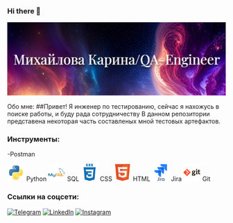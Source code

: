 ### Hi there 👋
[![Header](https://github.com/mikarina22/mikarina22/blob/main/assets/generated-text-to-image.jpg)](https://www.linkedin.com/in/karina-mikhailova-195448254/)

Обо мне:
##Привет! Я инженер по тестированию, сейчас я нахожусь в поиске работы, и буду рада сотрудничеству
В данном репозитории представена некоторая часть составленых мной тестовых артефактов.

### Инструменты:
-Postman
<div>
  <img src="https://github.com/devicons/devicon/blob/master/icons/python/python-original.svg" title="Python" alt="Python" width="40" height="40"/>&nbsp;Python
  <img src="https://github.com/devicons/devicon/blob/master/icons/mysql/mysql-original-wordmark.svg" title="MySQL" alt="MySQL" width="40" height="40"/>&nbsp;SQL
  <img src="https://github.com/devicons/devicon/blob/master/icons/css3/css3-plain-wordmark.svg"  title="CSS3" alt="CSS" width="40" height="40"/>&nbsp;CSS
  <img src="https://github.com/devicons/devicon/blob/master/icons/html5/html5-original.svg" title="HTML5" alt="HTML" width="40" height="40"/>&nbsp;HTML
  <img src="https://github.com/devicons/devicon/blob/master/icons/jira/jira-original-wordmark.svg" title="jira" alt="jira" width="40" height="40"/>&nbsp;Jira
  <img src="https://github.com/devicons/devicon/blob/master/icons/git/git-original-wordmark.svg" title="Git" **alt="Git" width="40" height="40"/> Git
</div>


### Ссылки на соцсети:

[![Telegram](https://img.shields.io/badge/-Telegram-090909?style=for-the-badge&logo=telegram&logoColor=27A0D9)](https://t.me/mihkarina)
[![LinkedIn](https://img.shields.io/badge/-LinkedIn-090909?style=for-the-badge&logo=linkedin&logoColor=007BB6)](https://www.linkedin.com/in/karina-mikhailova-195448254/)
[![Instagram](https://img.shields.io/badge/-Instagram-090909?style=for-the-badge&logo=instagram&logoColor=B4068E)](https://www.instagram.com/bulka__love/)